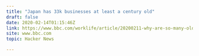 ```yaml
---
title: "Japan has 33k businesses at least a century old"
draft: false
date: 2020-02-14T01:15:46Z
link: https://www.bbc.com/worklife/article/20200211-why-are-so-many-old-companies-in-japan?utm_medium=RSS&utm_source=hune
site: www.bbc.com
topic: Hacker News  

---
```

